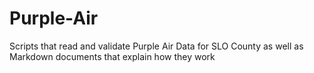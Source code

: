 # Purple-Air
Scripts that read and validate Purple Air Data for SLO County as well as Markdown documents that explain how they work
